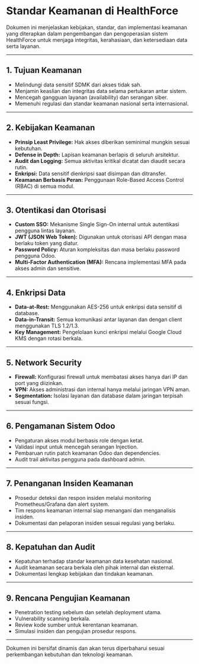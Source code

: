 # Standar Keamanan di HealthForce

Dokumen ini menjelaskan kebijakan, standar, dan implementasi keamanan yang diterapkan dalam pengembangan dan pengoperasian sistem HealthForce untuk menjaga integritas, kerahasiaan, dan ketersediaan data serta layanan.

---

## 1. Tujuan Keamanan

- Melindungi data sensitif SDMK dari akses tidak sah.
- Menjamin keaslian dan integritas data selama pertukaran antar sistem.
- Mencegah gangguan layanan (availability) dan serangan siber.
- Memenuhi regulasi dan standar keamanan nasional serta internasional.

---

## 2. Kebijakan Keamanan

- **Prinsip Least Privilege:** Hak akses diberikan seminimal mungkin sesuai kebutuhan.
- **Defense in Depth:** Lapisan keamanan berlapis di seluruh arsitektur.
- **Audit dan Logging:** Semua aktivitas kritikal dicatat dan diaudit secara rutin.
- **Enkripsi:** Data sensitif dienkripsi saat disimpan dan ditransfer.
- **Keamanan Berbasis Peran:** Penggunaan Role-Based Access Control (RBAC) di semua modul.

---

## 3. Otentikasi dan Otorisasi

- **Custom SSO:** Mekanisme Single Sign-On internal untuk autentikasi pengguna lintas layanan.
- **JWT (JSON Web Token):** Digunakan untuk otorisasi API dengan masa berlaku token yang diatur.
- **Password Policy:** Aturan kompleksitas dan masa berlaku password pengguna Odoo.
- **Multi-Factor Authentication (MFA):** Rencana implementasi MFA pada akses admin dan sensitive.

---

## 4. Enkripsi Data

- **Data-at-Rest:** Menggunakan AES-256 untuk enkripsi data sensitif di database.
- **Data-in-Transit:** Semua komunikasi antar layanan dan dengan client menggunakan TLS 1.2/1.3.
- **Key Management:** Pengelolaan kunci enkripsi melalui Google Cloud KMS dengan rotasi berkala.

---

## 5. Network Security

- **Firewall:** Konfigurasi firewall untuk membatasi akses hanya dari IP dan port yang diizinkan.
- **VPN:** Akses administrasi dan internal hanya melalui jaringan VPN aman.
- **Segmentation:** Isolasi layanan dan database dalam jaringan terpisah sesuai fungsi.

---

## 6. Pengamanan Sistem Odoo

- Pengaturan akses modul berbasis role dengan ketat.
- Validasi input untuk mencegah serangan Injection.
- Pembaruan rutin patch keamanan Odoo dan dependencies.
- Audit trail aktivitas pengguna pada dashboard admin.

---

## 7. Penanganan Insiden Keamanan

- Prosedur deteksi dan respon insiden melalui monitoring Prometheus/Grafana dan alert system.
- Tim respons keamanan internal siap menangani dan menganalisis insiden.
- Dokumentasi dan pelaporan insiden sesuai regulasi yang berlaku.

---

## 8. Kepatuhan dan Audit

- Kepatuhan terhadap standar keamanan data kesehatan nasional.
- Audit keamanan secara berkala oleh pihak internal dan eksternal.
- Dokumentasi lengkap kebijakan dan tindakan keamanan.

---

## 9. Rencana Pengujian Keamanan

- Penetration testing sebelum dan setelah deployment utama.
- Vulnerability scanning berkala.
- Review kode sumber untuk kerentanan keamanan.
- Simulasi insiden dan pengujian prosedur respons.

---

Dokumen ini bersifat dinamis dan akan terus diperbaharui sesuai perkembangan kebutuhan dan teknologi keamanan.

